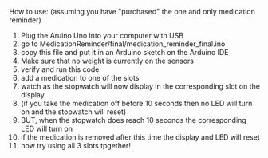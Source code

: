 How to use:
(assuming you have "purchased" the one and only medication reminder)
  1. Plug the Aruino Uno into your computer with USB
  2. go to MedicationReminder/final/medication_reminder_final.ino
  3. copy this file and put it in an Arduino sketch on the Arduino IDE
  4. Make sure that no weight is currently on the sensors
  5. verify and run this code
  6. add a medication to one of the slots 
  7. watch as the stopwatch will now display in the corresponding slot on the display
  8. (if you take the medication off before 10 seconds then no LED will turn on and the stopwatch will reset)
  9. BUT, when the stopwatch does reach 10 seconds the corresponding LED will turn on
  10. if the medication is removed after this time the display and LED will reset
  11. now try using all 3 slots tpgether!
